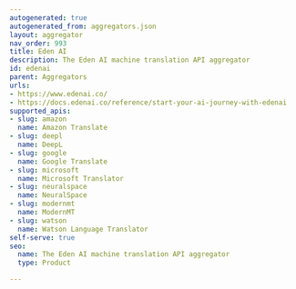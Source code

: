 ```yaml
---
autogenerated: true
autogenerated_from: aggregators.json
layout: aggregator
nav_order: 993
title: Eden AI
description: The Eden AI machine translation API aggregator
id: edenai
parent: Aggregators
urls:
- https://www.edenai.co/
- https://docs.edenai.co/reference/start-your-ai-journey-with-edenai
supported_apis:
- slug: amazon
  name: Amazon Translate
- slug: deepl
  name: DeepL
- slug: google
  name: Google Translate
- slug: microsoft
  name: Microsoft Translator
- slug: neuralspace
  name: NeuralSpace
- slug: modernmt
  name: ModernMT
- slug: watson
  name: Watson Language Translator
self-serve: true
seo:
  name: The Eden AI machine translation API aggregator
  type: Product

---
```


